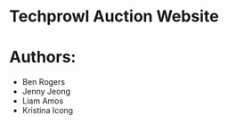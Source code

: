 # Techprowl Auction Website

# Authors: 

- Ben Rogers
- Jenny Jeong 
- Liam Amos 
- Kristina Icong

